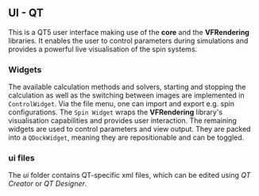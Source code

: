 UI - QT
------------

This is a QT5 user interface making use of the **core** and the **VFRendering**
libraries. It enables the user to control parameters during simulations and provides
a powerful live visualisation of the spin systems.

### Widgets
The available calculation methods and solvers, starting and stopping the calculation
as well as the switching between images are implemented in `ControlWidget`. Via the file
menu, one can import and export e.g. spin configurations.
The `Spin Widget` wraps the **VFRendering** library's visualisation capabilities
and provides user interaction.
The remaining widgets are used to control parameters and view output. They are packed
into a `QDockWidget`, meaning they are repositionable and can be toggled. 

### ui files
The *ui* folder contains QT-specific xml files, which can be edited using
*QT Creator* or *QT Designer*. 
